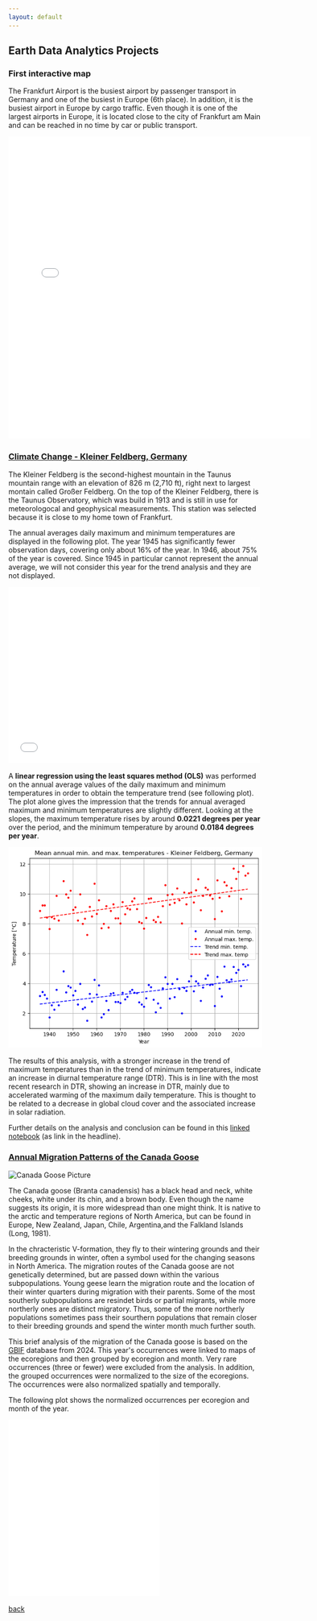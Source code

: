 ```yaml
---
layout: default
---
```


## Earth Data Analytics Projects

### First interactive map

The Frankfurt Airport is the busiest airport by passenger transport in Germany and one of the busiest in Europe (6th place). 
In addition, it is the busiest airport in Europe by cargo traffic. 
Even though it is one of the largest airports in Europe, it is located close to the city of Frankfurt am Main and can be reached in no time by car or public transport.

<embed type="text/html" src="img/ffm_airport.html" width="600" height="600">

### [Climate Change - Kleiner Feldberg, Germany](portfolio_post/climate_change_portfolio_kleiner_feldberg_20250930.html)

The Kleiner Feldberg is the second-highest mountain in the Taunus mountain range with an elevation of 826 m (2,710 ft), right next to largest montain called Großer Feldberg.
On the top of the Kleiner Feldberg, there is the Taunus Observatory, which was build in 1913 and is still in use for meteorologocal and geophysical measurements. This station was selected because it is close to my home town of Frankfurt.

The annual averages daily maximum and minimum temperatures are displayed in the following plot.
The year 1945 has significantly fewer observation days, covering only about 16% of the year. In 1946, about 75% of the year is covered. 
Since 1945 in particular cannot represent the annual average, we will not consider this year for the trend analysis and they are not displayed.

<embed type="text/html" src="img/annual_kl_feldberg_temperatures-4.html" width="500" height="350">

A **linear regression using the least squares method (OLS)** was performed on the annual average values of the daily maximum and minimum temperatures in order to obtain the temperature trend (see following plot).
The plot alone gives the impression that the trends for annual averaged maximum and minimum temperatures are slightly different. 
Looking at the slopes, the maximum temperature rises by around **0.0221 degrees per year** over the period, and the minimum temperature by around **0.0184 degrees per year**.

![Alt text for the image](img/kleiner_feldberg_trend.png "Optional title text on hover")

The results of this analysis, with a stronger increase in the trend of maximum temperatures than in the trend of minimum temperatures, indicate an increase in diurnal temperature range (DTR). 
This is in line with the most recent research in DTR, showing an increase in DTR, mainly due to accelerated warming of the maximum daily temperature. This is thought to be related to a decrease in global cloud cover and the associated increase in solar radiation.

Further details on the analysis and conclusion can be found in this [linked notebook](portfolio_post/climate_change_portfolio_kleiner_feldberg_20250930.html) (as link in the headline). 

### [Annual Migration Patterns of the Canada Goose](portfolio_post/migration_portfolio_canada_goose.html)

![Canada Goose Picture](https://www.hawkeye.ca/images/blog-canada-goose1.webp)

The Canada goose (Branta canadensis) has a black head and neck, white cheeks, white under its chin, and a brown body. 
Even though the name suggests its origin, it is more widespread than one might think. 
It is native to the arctic and temperature regions of North America, but can be found 
in Europe, New Zealand, Japan, Chile, Argentina,and the Falkland Islands (Long, 1981).

In the chracteristic V-formation, they fly to their wintering grounds and their breeding grounds in winter,
often a symbol used for the changing seasons in North America. 
The migration routes of the Canada goose are not genetically determined, but are passed down within the various subpopulations. 
Young geese learn the migration route and the location of their winter quarters during migration with their parents. 
Some of the most southerly subpopulations are resindet birds or partial migrants, while more northerly ones are distinct migratory. 
Thus, some of the more northerly populations sometimes pass their sourthern populations that remain closer to their breeding grounds and spend the winter month much further south.

This brief analysis of the migration of the Canada goose is based on the <a href="https://www.gbif.org" target="_blank">GBIF</a> database from 2024.
This year's occurrences were linked to maps of the ecoregions and then grouped by ecoregion and month. 
Very rare occurrences (three or fewer) were excluded from the analysis. 
In addition, the grouped occurrences were normalized to the size of the ecoregions.
The occurrences were also normalized spatially and temporally.

The following plot shows the normalized occurrences per ecoregion and month of the year. 

<embed type="text/html" src="img/canada_goose.html" width="300" height="350">


[back](./)
